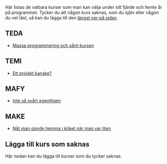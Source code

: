 Här listas de valbara kurser som man kan välja under sitt fjärde och femte år på programmet.
Tycker du att någon kurs saknas, som du själv eller någon du vet läst, så kan du lägga till den [längst ner på sidan](#lägga-till-kurs-som-saknas).

## TEDA

* [Massa programmering och sånt-kursen](kth.se)

## TEMI

* [Ett projekt kanske?](kth.se)

## MAFY

* [Inte så svårt egentligen](kth.se)

## MAKE

* [Nåt man gjorde hemma i köket när man var liten](kth.se)

## Lägga till kurs som saknas

Här nedan kan du lägga till kurser som du tycker saknas.

